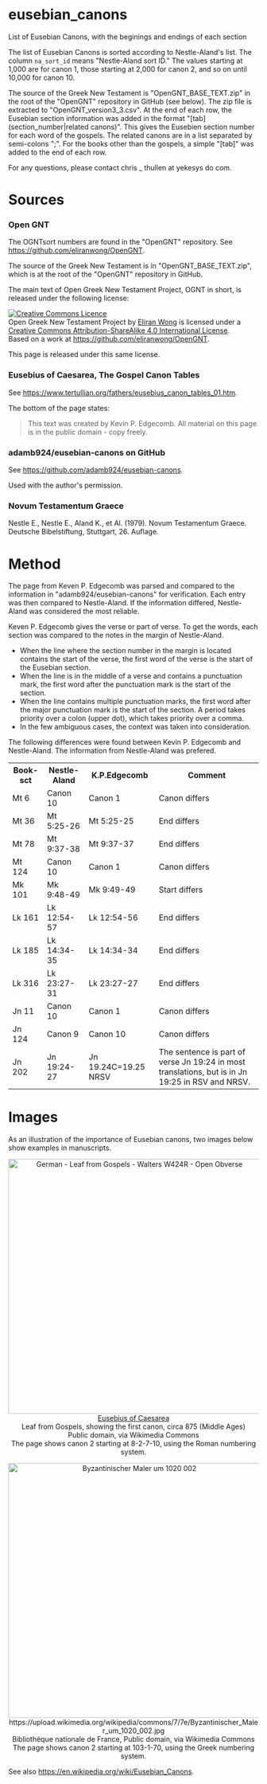 # eusebian_canons
List of Eusebian Canons, with the beginings and endings of each section

The list of Eusebian Canons is sorted according to Nestle-Aland's list.  The column `na_sort_id` means "Nestle-Aland sort ID."  The values starting at 1,000 are for canon 1, those starting at 2,000 for canon 2, and so on until 10,000 for canon 10.
 
The source of the Greek New Testament is "OpenGNT_BASE_TEXT.zip" in the root of the "OpenGNT" repository in GitHub (see below).  The zip file is extracted to "OpenGNT_version3_3.csv".  At the end of each row, the Eusebian section information was added in the format "[tab](section_number|related canons)".  This gives the Eusebien section number for each word of the gospels.  The related canons are in a list separated by semi-colons ";".  For the books other than the gospels, a simple "[tab]" was added to the end of each row.

For any questions, please contact chris _ thullen at yekesys do com.

# Sources

### Open GNT

The OGNTsort numbers are found in the "OpenGNT" repository.  See <a href="https://github.com/eliranwong/OpenGNT" target="_blank">https://github.com/eliranwong/OpenGNT</a>.

The source of the Greek New Testament is in "OpenGNT_BASE_TEXT.zip", which is at the root of the "OpenGNT" repository in GitHub.  

The main text of Open Greek New Testament Project, OGNT in short, is released under the following license:

<a rel="license" href="http://creativecommons.org/licenses/by-sa/4.0/"><img alt="Creative Commons Licence" style="border-width:0" src="https://i.creativecommons.org/l/by-sa/4.0/88x31.png" /></a><br /><span xmlns:dct="http://purl.org/dc/terms/" property="dct:title">Open Greek New Testament Project</span> by <a xmlns:cc="http://creativecommons.org/ns#" href="https://marvel.bible" property="cc:attributionName" rel="cc:attributionURL">Eliran Wong</a> is licensed under a <a rel="license" href="http://creativecommons.org/licenses/by-sa/4.0/">Creative Commons Attribution-ShareAlike 4.0 International License</a>.<br />Based on a work at <a xmlns:dct="http://purl.org/dc/terms/" href="https://github.com/eliranwong/OpenGNT" rel="dct:source">https://github.com/eliranwong/OpenGNT</a>.


This page is released under this same license.

### Eusebius of Caesarea, The Gospel Canon Tables

See <a href="https://www.tertullian.org/fathers/eusebius_canon_tables_01.htm" target="_blank">https://www.tertullian.org/fathers/eusebius_canon_tables_01.htm</a>.

The bottom of the page states:

> This text was created by Kevin P. Edgecomb.  All material on this page is in the public domain - copy freely.

### adamb924/eusebian-canons on GitHub

See <a href="https://github.com/adamb924/eusebian-canons" target="_blank">https://github.com/adamb924/eusebian-canons</a>.

Used with the author's permission.

### Novum Testamentum Graece

Nestle E., Nestle E., Aland K., et Al. (1979). Novum Testamentum Graece. Deutsche Bibelstiftung, Stuttgart, 26. Auflage.

# Method

The page from Keven P. Edgecomb was parsed and compared to the information in "adamb924/eusebian-canons" for verification.  Each entry was then compared to Nestle-Aland.  If the information differed, Nestle-Aland was considered the most reliable.

Keven P. Edgecomb gives the verse or part of verse.  To get the words, each section was compared to the notes in the margin of Nestle-Aland.

 * When the line where the section number in the margin is located contains the start of the verse, the first word of the verse is the start of the Eusebian section.
 * When the line is in the middle of a verse and contains a punctuation mark, the first word after the punctuation mark is the start of the section.
 * When the line contains multiple punctuation marks, the first word after the major punctuation mark is the start of the section.  A period takes priority over a colon (upper dot), which takes priority over a comma.
 * In the few ambiguous cases, the context was taken into consideration.

The following differences were found between Kevin P. Edgecomb and Nestle-Aland.  The information from Nestle-Aland was prefered.

<table>
<tr><th>Book-sct</th><th>Nestle-Aland</th><th>K.P.Edgecomb</th><th>Comment</th></tr>
<tr><td>Mt   6</td><td>Canon 10   </td><td>Canon 1    </td><td>Canon differs</td></tr>
<tr><td>Mt  36</td><td>Mt  5:25-26</td><td>Mt  5:25-25</td><td>End differs</td></tr>
<tr><td>Mt  78</td><td>Mt  9:37-38</td><td>Mt  9:37-37</td><td>End differs</td></tr>
<tr><td>Mt 124</td><td>Canon 10   </td><td>Canon 1    </td><td>Canon differs</td></tr>
<tr><td>Mk 101</td><td>Mk  9:48-49</td><td>Mk  9:49-49</td><td>Start differs</td></tr>
<tr><td>Lk 161</td><td>Lk 12:54-57</td><td>Lk 12:54-56</td><td>End differs</td></tr>
<tr><td>Lk 185</td><td>Lk 14:34-35</td><td>Lk 14:34-34</td><td>End differs</td></tr>
<tr><td>Lk 316</td><td>Lk 23:27-31</td><td>Lk 23:27-27</td><td>End differs</td></tr>
<tr><td>Jn  11</td><td>Canon 10   </td><td>Canon 1    </td><td>Canon differs</td></tr>
<tr><td>Jn 124</td><td>Canon 9    </td><td>Canon 10   </td><td>Canon differs</td></tr>
<tr><td>Jn 202</td><td>Jn 19:24-27</td><td>Jn 19.24C=19.25 NRSV</td><td>The sentence is part of verse Jn 19:24 in most translations, but is in Jn 19:25 in RSV and NRSV.</td></td>
</table>




# Images

As an illustration of the importance of Eusebian canons, two images below show examples in manuscripts.

<p style="text-align: center">
<a title="Eusebius of Caesarea
, Public domain, via Wikimedia Commons" href="https://commons.wikimedia.org/wiki/File:German_-_Leaf_from_Gospels_-_Walters_W424R_-_Open_Obverse.jpg"><img width="512" alt="German - Leaf from Gospels - Walters W424R - Open Obverse" src="https://upload.wikimedia.org/wikipedia/commons/thumb/e/e5/German_-_Leaf_from_Gospels_-_Walters_W424R_-_Open_Obverse.jpg/512px-German_-_Leaf_from_Gospels_-_Walters_W424R_-_Open_Obverse.jpg?20120325233856"></a>
<br />
<a href="https://commons.wikimedia.org/wiki/File:German_-_Leaf_from_Gospels_-_Walters_W424R_-_Open_Obverse.jpg">Eusebius of Caesarea</a><br />
Leaf from Gospels, showing the first canon, circa 875 (Middle Ages)<br />
Public domain, via Wikimedia Commons<br />
The page shows canon 2 starting at 8-2-7-10, using the Roman numbering system.
</p>


<p style="text-align: center">
<a title="Bibliothèque nationale de France
, Public domain, via Wikimedia Commons" href="https://commons.wikimedia.org/wiki/File:Byzantinischer_Maler_um_1020_002.jpg"><img width="512" alt="Byzantinischer Maler um 1020 002" src="https://upload.wikimedia.org/wikipedia/commons/thumb/7/7e/Byzantinischer_Maler_um_1020_002.jpg/512px-Byzantinischer_Maler_um_1020_002.jpg?20050519045919"></a>
<br />
https://upload.wikimedia.org/wikipedia/commons/7/7e/Byzantinischer_Maler_um_1020_002.jpg<br />
Bibliothèque nationale de France, Public domain, via Wikimedia Commons<br />
The page shows canon 2 starting at 103-1-70, using the Greek numbering system.
</p>

See also <a href="https://en.wikipedia.org/wiki/Eusebian_Canons" target="_blank">https://en.wikipedia.org/wiki/Eusebian_Canons</a>.

